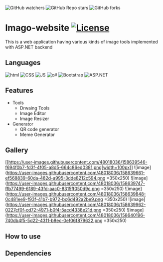 ![GitHub watchers](https://img.shields.io/github/watchers/fuerostic/Imago-website?style=social)
![GitHub Repo stars](https://img.shields.io/github/stars/fuerostic/Imago-website?style=social)
![GitHub forks](https://img.shields.io/github/forks/fuerostic/Imago-website?style=social)



# Imago-website [![License](https://img.shields.io/badge/license-MIT-green)](./LICENSE)
This is a web application having various kinds of image tools implemented with ASP.NET backend 

## Languages 
![html](https://img.shields.io/badge/HTML5-E34F26?style=for-the-badge&logo=html5&logoColor=white)
![CSS](https://img.shields.io/badge/CSS-239120?&style=for-the-badge&logo=css3&logoColor=white)
![JS](https://img.shields.io/badge/JavaScript-F7DF1E?style=for-the-badge&logo=javascript&logoColor=black)
![c#](https://img.shields.io/badge/C%23-239120?style=for-the-badge&logo=c-sharp&logoColor=white)
![Bootstrap](https://img.shields.io/badge/Bootstrap-563D7C?style=for-the-badge&logo=bootstrap&logoColor=white)
![ASP.NET](https://img.shields.io/badge/.NET-5C2D91?style=for-the-badge&logo=.net&logoColor=white)

## Features
- Tools
  - Drwaing Tools
  - Image Editor
  - Image Resizer
- Generator
  - QR code generator
  - Meme Generator

## Gallery
[[https://user-images.githubusercontent.com/48018036/158639546-f694f0b7-fd3f-4f05-a8d5-664c86ed0381.png[width=100px]]
![image](https://user-images.githubusercontent.com/48018036/158639661-ef568839-60da-482d-a995-3dde8212c594.png =350x250)
![image](https://user-images.githubusercontent.com/48018036/158639747-ffb77499-6189-43fd-aac0-8315ff050d9c.png =350x250)
![image](https://user-images.githubusercontent.com/48018036/158639848-0c481ee9-f93f-41b7-b972-bc6d492a2be9.png =350x250)
![image](https://user-images.githubusercontent.com/48018036/158639962-0227cf0f-cd72-4971-b0f4-5acd4338e21d.png =350x250)
![image](https://user-images.githubusercontent.com/48018036/158640196-740db4f5-5d22-4311-b8ec-0ef06f879622.png =350x250)


## How to use


## Dependencies
